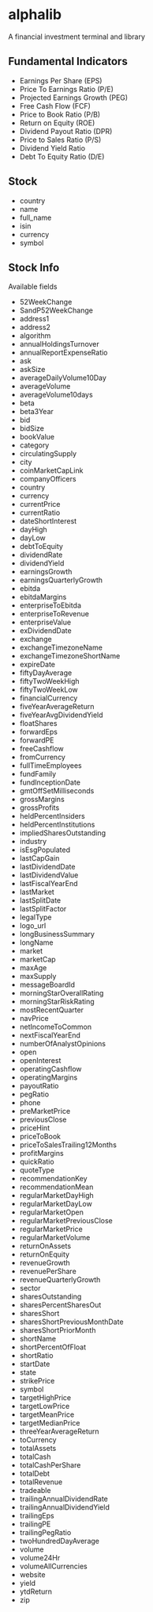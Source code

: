 # alphalib

A financial investment terminal and library

## Fundamental Indicators

- Earnings Per Share (EPS)
- Price To Earnings Ratio (P/E)
- Projected Earnings Growth (PEG)
- Free Cash Flow (FCF)
- Price to Book Ratio (P/B)
- Return on Equity (ROE)
- Dividend Payout Ratio (DPR)
- Price to Sales Ratio (P/S)
- Dividend Yield Ratio
- Debt To Equity Ratio (D/E)

## Stock

- country
- name
- full_name
- isin
- currency
- symbol

## Stock Info

Available fields

- 52WeekChange
- SandP52WeekChange
- address1
- address2
- algorithm
- annualHoldingsTurnover
- annualReportExpenseRatio
- ask
- askSize
- averageDailyVolume10Day
- averageVolume
- averageVolume10days
- beta
- beta3Year
- bid
- bidSize
- bookValue
- category
- circulatingSupply
- city
- coinMarketCapLink
- companyOfficers
- country
- currency
- currentPrice
- currentRatio
- dateShortInterest
- dayHigh
- dayLow
- debtToEquity
- dividendRate
- dividendYield
- earningsGrowth
- earningsQuarterlyGrowth
- ebitda
- ebitdaMargins
- enterpriseToEbitda
- enterpriseToRevenue
- enterpriseValue
- exDividendDate
- exchange
- exchangeTimezoneName
- exchangeTimezoneShortName
- expireDate
- fiftyDayAverage
- fiftyTwoWeekHigh
- fiftyTwoWeekLow
- financialCurrency
- fiveYearAverageReturn
- fiveYearAvgDividendYield
- floatShares
- forwardEps
- forwardPE
- freeCashflow
- fromCurrency
- fullTimeEmployees
- fundFamily
- fundInceptionDate
- gmtOffSetMilliseconds
- grossMargins
- grossProfits
- heldPercentInsiders
- heldPercentInstitutions
- impliedSharesOutstanding
- industry
- isEsgPopulated
- lastCapGain
- lastDividendDate
- lastDividendValue
- lastFiscalYearEnd
- lastMarket
- lastSplitDate
- lastSplitFactor
- legalType
- logo_url
- longBusinessSummary
- longName
- market
- marketCap
- maxAge
- maxSupply
- messageBoardId
- morningStarOverallRating
- morningStarRiskRating
- mostRecentQuarter
- navPrice
- netIncomeToCommon
- nextFiscalYearEnd
- numberOfAnalystOpinions
- open
- openInterest
- operatingCashflow
- operatingMargins
- payoutRatio
- pegRatio
- phone
- preMarketPrice
- previousClose
- priceHint
- priceToBook
- priceToSalesTrailing12Months
- profitMargins
- quickRatio
- quoteType
- recommendationKey
- recommendationMean
- regularMarketDayHigh
- regularMarketDayLow
- regularMarketOpen
- regularMarketPreviousClose
- regularMarketPrice
- regularMarketVolume
- returnOnAssets
- returnOnEquity
- revenueGrowth
- revenuePerShare
- revenueQuarterlyGrowth
- sector
- sharesOutstanding
- sharesPercentSharesOut
- sharesShort
- sharesShortPreviousMonthDate
- sharesShortPriorMonth
- shortName
- shortPercentOfFloat
- shortRatio
- startDate
- state
- strikePrice
- symbol
- targetHighPrice
- targetLowPrice
- targetMeanPrice
- targetMedianPrice
- threeYearAverageReturn
- toCurrency
- totalAssets
- totalCash
- totalCashPerShare
- totalDebt
- totalRevenue
- tradeable
- trailingAnnualDividendRate
- trailingAnnualDividendYield
- trailingEps
- trailingPE
- trailingPegRatio
- twoHundredDayAverage
- volume
- volume24Hr
- volumeAllCurrencies
- website
- yield
- ytdReturn
- zip
